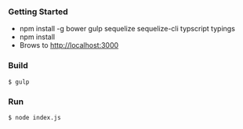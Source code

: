 
### Getting Started

 - npm install -g bower gulp sequelize sequelize-cli typscript typings
 - npm install
 - Brows to [http://localhost:3000](http://localhost:3000)

### Build
```
$ gulp
```

### Run
```
$ node index.js
```
